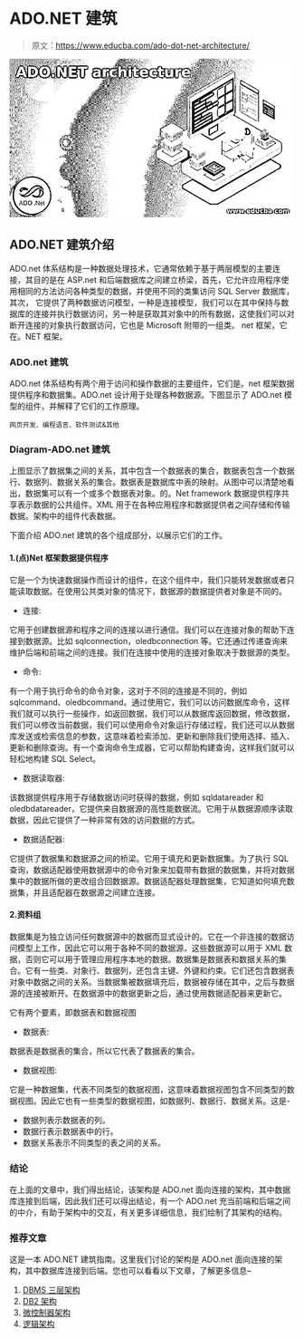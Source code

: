 # ADO.NET 建筑

> 原文：<https://www.educba.com/ado-dot-net-architecture/>

![ADO.NET architecture](img/2b54604cc4ced7ea1d6d83fbb0bd4ed0.png)



## ADO.NET 建筑介绍

ADO.net 体系结构是一种数据处理技术，它通常依赖于基于两层模型的主要连接，其目的是在 ASP.net 和后端数据库之间建立桥梁，首先，它允许应用程序使用相同的方法访问各种类型的数据，并使用不同的类集访问 SQL Server 数据库，其次， 它提供了两种数据访问模型，一种是连接模型，我们可以在其中保持与数据库的连接并执行数据访问，另一种是获取其对象中的所有数据，这使我们可以对断开连接的对象执行数据访问，它也是 Microsoft 附带的一组类。 net 框架，它在。NET 框架。

### ADO.net 建筑

ADO.net 体系结构有两个用于访问和操作数据的主要组件，它们是。net 框架数据提供程序和数据集。ADO.net 设计用于处理各种数据源。下图显示了 ADO.net 模型的组件，并解释了它们的工作原理。

<small>网页开发、编程语言、软件测试&其他</small>

### Diagram-ADO.net 建筑

上图显示了数据集之间的关系，其中包含一个数据表的集合，数据表包含一个数据行、数据列、数据关系的集合。数据表是数据库中表的映射。从图中可以清楚地看出，数据集可以有一个或多个数据表对象。的。Net framework 数据提供程序共享表示数据的公共组件。XML 用于在各种应用程序和数据提供者之间存储和传输数据。架构中的组件代表数据。

下面介绍 ADO.net 建筑的各个组成部分，以展示它们的工作。

#### 1.(点)Net 框架数据提供程序

它是一个为快速数据操作而设计的组件，在这个组件中，我们只能转发数据或者只能读取数据。在使用公共类对象的情况下，数据源的数据提供者对象是不同的。

*   连接:

它用于创建数据源和程序之间的连接以进行通信。我们可以在连接对象的帮助下连接到数据源。比如 sqlconnection，oledbconnection 等。它还通过传递查询来维护后端和前端之间的连接。我们在连接中使用的连接对象取决于数据源的类型。

*   命令:

有一个用于执行命令的命令对象，这对于不同的连接是不同的，例如 sqlcommand、oledbcommand。通过使用它，我们可以访问数据库命令，这样我们就可以执行一些操作，如返回数据，我们可以从数据库返回数据，修改数据，我们可以修改当前数据，我们可以使用命令对象运行存储过程，我们还可以从数据库发送或检索信息的参数，这意味着检索添加、更新和删除我们使用选择、插入、更新和删除查询。有一个查询命令生成器，它可以帮助构建查询，这样我们就可以轻松地构建 SQL Select。

*   数据读取器:

该数据提供程序用于存储数据访问时获得的数据，例如 sqldatareader 和 oledbdatareader，它提供来自数据源的高性能数据流。它用于从数据源顺序读取数据，因此它提供了一种非常有效的访问数据的方式。

*   数据适配器:

它提供了数据集和数据源之间的桥梁。它用于填充和更新数据集。为了执行 SQL 查询，数据适配器使用数据源中的命令对象来加载带有数据的数据集，并将对数据集中的数据所做的更改组合回数据源。数据适配器处理数据集，它知道如何填充数据集，并且适配器在数据源之间建立连接。

#### 2.资料组

数据集是为独立访问任何数据源中的数据而显式设计的。它在一个非连接的数据访问模型上工作，因此它可以用于各种不同的数据源，这些数据源可以用于 XML 数据，否则它可以用于管理应用程序本地的数据。数据集是数据表和数据关系的集合。它有一些类、对象行、数据列，还包含主键、外键和约束。它们还包含数据表对象中数据之间的关系。当数据集被数据填充后，数据被存储在其中，之后与数据源的连接被断开。在数据源中的数据更新之后，通过使用数据适配器来更新它。

它有两个要素，即数据表和数据视图

*   数据表:

数据表是数据表的集合，所以它代表了数据表的集合。

*   数据视图:

它是一种数据集，代表不同类型的数据视图，这意味着数据视图包含不同类型的数据视图。因此它也有一些类型的数据视图，如数据列、数据行、数据关系。这是-

*   数据列表示数据表的列。
*   数据行表示数据表中的行。
*   数据关系表示不同类型的表之间的关系。

### 结论

在上面的文章中，我们得出结论，该架构是 ADO.net 面向连接的架构，其中数据库连接到后端，因此我们还可以得出结论，有一个 ADO.net 充当前端和后端之间的中介，有助于架构中的交互，有关更多详细信息，我们绘制了其架构的结构。

### 推荐文章

这是一本 ADO.NET 建筑指南。这里我们讨论的架构是 ADO.net 面向连接的架构，其中数据库连接到后端。您也可以看看以下文章，了解更多信息–

1.  [DBMS 三层架构](https://www.educba.com/dbms-3-tier-architecture/)
2.  [DB2 架构](https://www.educba.com/db2-architecture/)
3.  [微控制器架构](https://www.educba.com/microcontroller-architecture/)
4.  [逻辑架构](https://www.educba.com/logical-architecture/)





